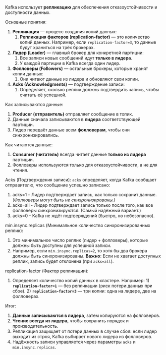 Kafka использует **репликацию** для обеспечения отказоустойчивости и доступности данных.

Основные понятия:
1. **Репликация** — процесс создания копий данных:
	1) **Репликация факторов (replication-factor)** — это количество копий данных. Например, если `replication-factor=3`, то данные будут храниться на трёх брокерах.
2. **Лидер (Leader)** — главный брокер для конкретной партиции:
	1) Все записи новых сообщений идут **только в лидера**.
	2) У каждой партиции в Kafka всегда один лидер.
3. **Фолловеры (Followers)** — остальные брокеры, которые хранят копии данных:
	1) Они читают данные из лидера и обновляют свои копии.
4. **Acks (Acknowledgments)** — подтверждение записи:
	1) Определяет, сколько реплик должны подтвердить запись, чтобы считать её успешной.

Как записываются данные:
1. **Producer (отправитель)** отправляет сообщение в топик.
2. Данные сначала записываются в **лидера** соответствующей партиции.
3. Лидер передаёт данные всем **фолловерам**, чтобы они синхронизировались.

Как читаются данные:
1. **Consumer (читатель)** всегда читает данные **только из лидера** партиции.
2. Фолловеры используются только для отказоустойчивости, а не для чтения.

Acks (Подтверждения записи):
`acks` определяет, когда Kafka сообщает отправителю, что сообщение успешно записано:
1. acks=1 - Лидер подтверждает запись, как только сохранит данные. _(Фолловеры могут быть не синхронизированы.)_
2. acks=all - Лидер подтверждает запись только после того, как все фолловеры синхронизируются. (Самый надёжный вариант.)
3. acks=0 - Kafka не ждёт подтверждений (быстро, но небезопасно).

min.insync.replicas (Минимальное количество синхронизированных реплик):
1. Это минимальное число реплик (лидер + фолловеры), которые должны быть доступны для успешной записи.
2. Например, если `min.insync.replicas=2`, то хотя бы два брокера должны быть синхронизированы.
**Важно:** Если не хватает доступных реплик, запись будет отклонена (при `acks=all`).

replication-factor (Фактор репликации):
1. Определяет количество копий данных в кластере.
   Например:
	   1) **`replication-factor=1`** — без репликации (риск потери данных при сбое).
	   2) **`replication-factor=3`** — три копии: одна на лидере, две на фолловерах.

Итог:
1. **Данные записываются в лидера**, затем копируются на фолловеров.
2. **Чтение всегда из лидера**, чтобы сохранить порядок и производительность.
3. Репликация защищает от потери данных в случае сбоя: если лидер выходит из строя, Kafka выбирает нового лидера из фолловеров.
4. Надёжность записи управляется через параметры `acks` и `min.insync.replicas`.